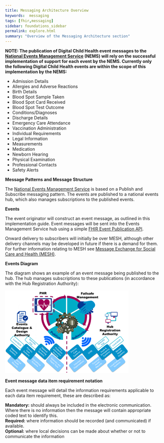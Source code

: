 ```yaml
---
title: Messaging Architecture Overview
keywords:  messaging
tags: [fhir,messaging]
sidebar: foundations_sidebar
permalink: explore.html
summary: "Overview of the Messaging Architecture section"
---
```


**NOTE: The publication of Digital Child Health event messages to the [National Events Management Service](http://developer.nhs.uk/apis/ems-beta) (NEMS) will rely on the successful implementation of support for each event by the NEMS. Currently only the following Digital Child Health events are within the scope of this implementation by the NEMS:**

- Admission Details
- Allergies and Adverse Reactions
- Birth Details
- Blood Spot Sample Taken
- Blood Spot Card Received
- Blood Spot Test Outcome
- Conditions/Diagnoses
- Discharge Details
- Emergency Care Attendance
- Vaccination Administration
- Individual Requirements
- Legal Information
- Measurements
- Medication
- Newborn Hearing
- Physical Examination
- Professional Contacts
- Safety Alerts 

**Message Patterns and Message Structure**

The [National Events Management Service](http://developer.nhs.uk/apis/ems-beta) is based on a Publish and Subscribe messaging pattern. The events are published to a national events hub, which also manages subscriptions to the published events.

**Events**

The event originator will construct an event message, as outlined in this implementation guide. Event messages will be sent into the Events Management Service hub using a simple [FHIR Event Publication API](http://developer.nhs.uk/apis/ems-beta/publication_publish.html).

Onward delivery to subscribers will initially be over MESH, although other delivery channels may be developed in future if there is a demand for them. For further information relating to MESH see [Message Exchange for Social Care and Health (MESH)](https://digital.nhs.uk/message-exchange-social-care-health).

**Events Diagram**

The diagram shows an example of an event message being published to the hub. The hub manages subscriptions to these publications (in accordance with the Hub Registration Authority):

<img src="images/overview/Events.png" style="width:80%;max-width: 80%;">

**Event message data item requirement notation**

Each event message will detail the information requirements applicable to each data item requirement, these are described as: 

**Mandatory:** should always be included in the electronic communication. Where there is no information then the message will contain appropriate coded text to identify this.   
**Required:** where information should be recorded (and communicated) if available.           
**Optional:** where local decisions can be made about whether or not to communicate the information 

